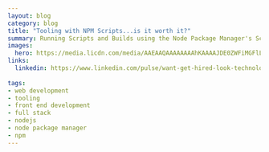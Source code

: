 ```yaml
---
layout: blog
category: blog
title: "Tooling with NPM Scripts...is it worth it?"
summary: Running Scripts and Builds using the Node Package Manager's Script functionality is become more and more popular these days, but it it the best approach?
images:
  hero: https://media.licdn.com/media/AAEAAQAAAAAAAAhKAAAAJDE0ZWFiMGFlLWMwMTYtNGFlMC1hZjU1LTY5NGFhNmY5ZjFkNQ.jpg
links:
  linkedin: https://www.linkedin.com/pulse/want-get-hired-look-technology-careerlinkedin-jobs-finds-villalobos/
  
tags:
- web development
- tooling
- front end development
- full stack
- nodejs
- node package manager
- npm
---
```


